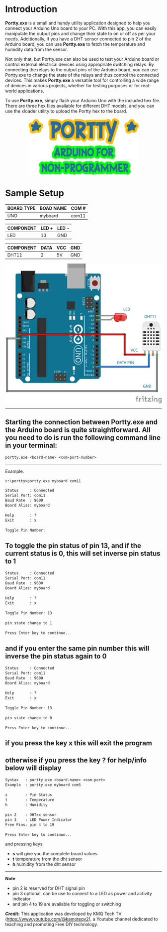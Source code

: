 # Introduction

****Portty.exe**** is a small and handy utility application designed to help you connect your Arduino Uno board to your PC. With this app, you can easily manipulate the output pins and change their state to on or off as per your needs. Additionally, if you have a DHT sensor connected to pin 2 of the Arduino board, you can use ****Portty.exe**** to fetch the temperature and humidity data from the sensor.

Not only that, but Portty.exe can also be used to test your Arduino board or control external electrical devices using appropriate switching relays. By connecting the relays to the output pins of the Arduino board, you can use Portty.exe to change the state of the relays and thus control the connected devices. This makes ****Portty.exe**** a versatile tool for controlling a wide range of devices in various projects, whether for testing purposes or for real-world applications.

To use ****Portty.exe****, simply flash your Arduino Uno with the included hex file. There are three hex files available for different DHT models, and you can use the xloader utility to upload the Portty hex to the board.

<p align="center">
  <img src="portty.png">
</p>

Sample Setup
============



| BOARD TYPE | BOAD NAME | COM # | 
| --------------- | --------------- | --------------- | 
| UNO     | myboard | com11 | 

| COMPONENT  |  LED + | LED - |
| --------------- | --------------- |  --------------- | 
| LED     | 13 | GND |


| COMPONENT	|  DATA | VCC	|	GND |
| --------------- | --------------- |  --------------- |   --------------- | 
| DHT11     | 2 | 5V | GND |



<p align="center">
  <img src="setup.png">
</p>

----------------------
Starting the connection between Portty.exe and the Arduino board is quite straightforward. All you need to do is run the following command line in your terminal:
----------------------
```
portty.exe <board-name> <com-port-number>
```
----------------------
Example:
```
c:\portty>portty.exe myboard com11
```

```
Status     : Connected
Serial Port: com11
Baud Rate  : 9600
Board Alias: myboard

Help       : ?
Exit       : x

Toggle Pin Number:
```

To toggle the pin status of pin 13, and if the current status is 0, this will set inverse pin status to 1
----------------------
```
Status     : Connected
Serial Port: com11
Baud Rate  : 9600
Board Alias: myboard

Help       : ?
Exit       : x

Toggle Pin Number: 13

pin state change to 1

Press Enter key to continue...
```

and if you enter the same pin number this will inverse the pin status again to 0
----------------------

```
Status     : Connected
Serial Port: com11
Baud Rate  : 9600
Board Alias: myboard

Help       : ?
Exit       : x

Toggle Pin Number: 13

pin state change to 0

Press Enter key to continue...
```

if you press the key ****x**** this will exit the program
----------------------

otherwise if you press the key ****?**** for help/info below will display
----------------------

```
Syntax   : portty.exe <board-name> <com-port>
Example  : portty.exe myboard com5

s        : Pin Status
t        : Temperature
h        : Humidity

pin 2    : DHTxx sensor
pin 3    : LED Power Indicator
Free Pins: pin 4 to 19

Press Enter key to continue...
```
and pressing keys
- ****s**** will give you the complete board values
- ****t**** temperature from the dht sensor 
- ****h**** humidity from the dht sensor
----------------------
**Note**
- pin 2 is reserved for DHT signal pin
- pin 3 optional, can be use to connect to a LED as power and activity indicator
- and pin 4 to 19 are available for toggling or switching 


***Credit:*** This application was developed by KMQ Tech TV (https://www.youtube.com/@kamoteqv2), a Youtube channel dedicated to teaching and promoting Free DIY technology.
